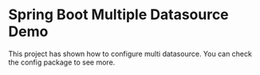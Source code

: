 # Spring Boot Multiple Datasource Demo

This project has shown how to configure multi datasource. You can check the config package to see more.
